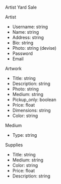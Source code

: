 Artist Yard Sale

Artist
- Username: string
- Name: string
- Address: string
- Bio: string
- Photo: string
(devise)
- Password
- Email

Artwork 
- Title: string
- Description: string
- Photo: string
- Medium: string
- Pickup_only: boolean
- Price: float
- Dimensions: string
- Color: string

Medium
- Type: string

Supplies
- Title: string
- Medium: string
- Color: string
- Price: float
- Description: string



